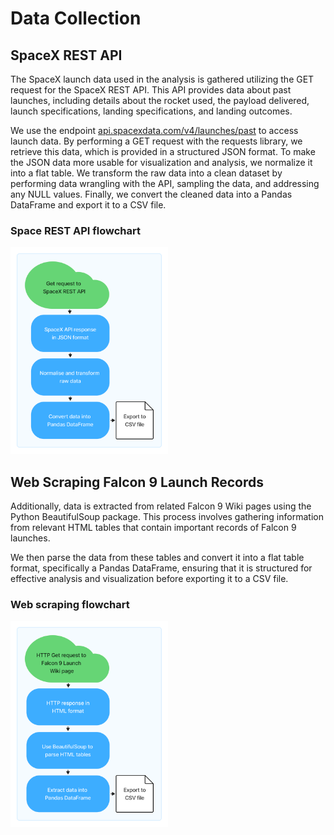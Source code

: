 # Data Collection​

## SpaceX REST API​
The SpaceX launch data used in the analysis is gathered utilizing the GET request for the SpaceX REST API. This API provides data about past launches, including details about the rocket used, the payload delivered, launch specifications, landing specifications, and landing outcomes. ​

We use the endpoint [api.spacexdata.com/v4/launches/past](https://api.spacexdata.com/v4/launches/past) to access launch data. By performing a GET request with the requests library, we retrieve this data, which is provided in a structured JSON format. To make the JSON data more usable for visualization and analysis, we normalize it into a flat table.​ We transform the raw data into a clean dataset by performing data wrangling with the API, sampling the data, and addressing any NULL values. Finally, we convert the cleaned data into a Pandas DataFrame and export it to a CSV file.​

### Space REST API flowchart 
<img src="https://github.com/skokhan/DataScienceCapstone/blob/803d59f0a654bff0aba09b9c01dbeaaf8cfe3cda/Data%20Collection/SpaceX%20API.png" data-canonical-src="https://github.com/skokhan/DataScienceCapstone/blob/803d59f0a654bff0aba09b9c01dbeaaf8cfe3cda/Data%20Collection/SpaceX%20API.png" width="50%"/>

## Web Scraping Falcon 9 Launch Records​
Additionally, data is extracted from related Falcon 9 Wiki pages using the Python BeautifulSoup package. This process involves gathering information from relevant HTML tables that contain important records of Falcon 9 launches. ​

We then parse the data from these tables and convert it into a flat table format, specifically a Pandas DataFrame, ensuring that it is structured for effective analysis and visualization before exporting it to a CSV file.​

### Web scraping flowchart 
<img src="https://github.com/skokhan/DataScienceCapstone/blob/803d59f0a654bff0aba09b9c01dbeaaf8cfe3cda/Data%20Collection/Web%20Scraping.png" data-canonical-src="https://github.com/skokhan/DataScienceCapstone/blob/803d59f0a654bff0aba09b9c01dbeaaf8cfe3cda/Data%20Collection/Web%20Scraping.png" width="50%"/>
